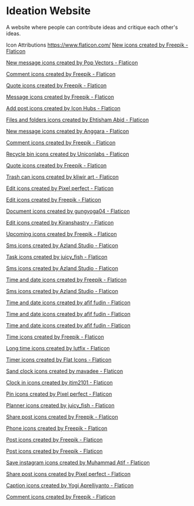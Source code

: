 # Ideation Website

A website where people can contribute ideas and critique each other's ideas.

Icon Attributions
https://www.flaticon.com/
<a href="https://www.flaticon.com/free-icons/new" title="new icons">New icons created by Freepik - Flaticon</a>

<a href="https://www.flaticon.com/free-icons/new-message" title="new message icons">New message icons created by Pop Vectors - Flaticon</a>

<a href="https://www.flaticon.com/free-icons/comment" title="comment icons">Comment icons created by Freepik - Flaticon</a>

<a href="https://www.flaticon.com/free-icons/quote" title="quote icons">Quote icons created by Freepik - Flaticon</a>

<a href="https://www.flaticon.com/free-icons/message" title="message icons">Message icons created by Freepik - Flaticon</a>

<a href="https://www.flaticon.com/free-icons/add-post" title="add post icons">Add post icons created by Icon Hubs - Flaticon</a>

<a href="https://www.flaticon.com/free-icons/files-and-folders" title="files and folders icons">Files and folders icons created by Ehtisham Abid - Flaticon</a>

<a href="https://www.flaticon.com/free-icons/new-message" title="new message icons">New message icons created by Anggara - Flaticon</a>

<a href="https://www.flaticon.com/free-icons/comment" title="comment icons">Comment icons created by Freepik - Flaticon</a>

<a href="https://www.flaticon.com/free-icons/recycle-bin" title="recycle bin icons">Recycle bin icons created by Uniconlabs - Flaticon</a>

<a href="https://www.flaticon.com/free-icons/quote" title="quote icons">Quote icons created by Freepik - Flaticon</a>

<a href="https://www.flaticon.com/free-icons/trash-can" title="trash can icons">Trash can icons created by kliwir art - Flaticon</a>

<a href="https://www.flaticon.com/free-icons/edit" title="edit icons">Edit icons created by Pixel perfect - Flaticon</a>

<a href="https://www.flaticon.com/free-icons/edit" title="edit icons">Edit icons created by Freepik - Flaticon</a>

<a href="https://www.flaticon.com/free-icons/document" title="document icons">Document icons created by gungyoga04 - Flaticon</a>

<a href="https://www.flaticon.com/free-icons/edit" title="edit icons">Edit icons created by Kiranshastry - Flaticon</a>

<a href="https://www.flaticon.com/free-icons/upcoming" title="upcoming icons">Upcoming icons created by Freepik - Flaticon</a>

<a href="https://www.flaticon.com/free-icons/sms" title="sms icons">Sms icons created by Azland Studio - Flaticon</a>

<a href="https://www.flaticon.com/free-icons/task" title="task icons">Task icons created by juicy_fish - Flaticon</a>

<a href="https://www.flaticon.com/free-icons/sms" title="sms icons">Sms icons created by Azland Studio - Flaticon</a>

<a href="https://www.flaticon.com/free-icons/time-and-date" title="time and date icons">Time and date icons created by Freepik - Flaticon</a>

<a href="https://www.flaticon.com/free-icons/sms" title="sms icons">Sms icons created by Azland Studio - Flaticon</a>

<a href="https://www.flaticon.com/free-icons/time-and-date" title="time and date icons">Time and date icons created by afif fudin - Flaticon</a>

<a href="https://www.flaticon.com/free-icons/time-and-date" title="time and date icons">Time and date icons created by afif fudin - Flaticon</a>

<a href="https://www.flaticon.com/free-icons/time-and-date" title="time and date icons">Time and date icons created by afif fudin - Flaticon</a>

<a href="https://www.flaticon.com/free-icons/time" title="time icons">Time icons created by Freepik - Flaticon</a>

<a href="https://www.flaticon.com/free-icons/long-time" title="long time icons">Long time icons created by lutfix - Flaticon</a>

<a href="https://www.flaticon.com/free-icons/timer" title="timer icons">Timer icons created by Flat Icons - Flaticon</a>

<a href="https://www.flaticon.com/free-icons/sand-clock" title="sand clock icons">Sand clock icons created by mavadee - Flaticon</a>

<a href="https://www.flaticon.com/free-icons/clock-in" title="clock in icons">Clock in icons created by itim2101 - Flaticon</a>

<a href="https://www.flaticon.com/free-icons/pin" title="pin icons">Pin icons created by Pixel perfect - Flaticon</a>

<a href="https://www.flaticon.com/free-icons/planner" title="planner icons">Planner icons created by juicy_fish - Flaticon</a>

<a href="https://www.flaticon.com/free-icons/share-post" title="share post icons">Share post icons created by Freepik - Flaticon</a>

<a href="https://www.flaticon.com/free-icons/phone" title="phone icons">Phone icons created by Freepik - Flaticon</a>

<a href="https://www.flaticon.com/free-icons/post" title="post icons">Post icons created by Freepik - Flaticon</a>

<a href="https://www.flaticon.com/free-icons/post" title="post icons">Post icons created by Freepik - Flaticon</a>

<a href="https://www.flaticon.com/free-icons/save-instagram" title="save instagram icons">Save instagram icons created by Muhammad Atif - Flaticon</a>

<a href="https://www.flaticon.com/free-icons/share-post" title="share post icons">Share post icons created by Pixel perfect - Flaticon</a>

<a href="https://www.flaticon.com/free-icons/caption" title="caption icons">Caption icons created by Yogi Aprelliyanto - Flaticon</a>

<a href="https://www.flaticon.com/free-icons/comment" title="comment icons">Comment icons created by Freepik - Flaticon</a>
